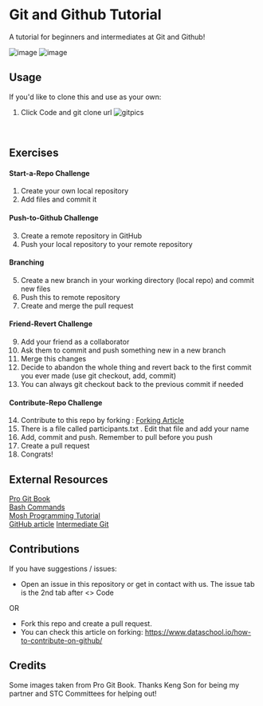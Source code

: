 # Git and Github Tutorial

A tutorial for beginners and intermediates at Git and Github!

![image](https://user-images.githubusercontent.com/19585239/128849641-8e60f119-d589-4286-b73d-aa3f32e6997c.png)
![image](https://user-images.githubusercontent.com/19585239/128849782-cc7b9728-5593-41e0-a52d-34e718f07e72.png)</br>

## Usage

If you'd like to clone this and use as your own:
  1. Click Code and git clone url
  ![gitpics](https://user-images.githubusercontent.com/19585239/132953827-ad600a55-eb19-4539-8bc6-910f3f18eaae.jpg)
<br/>

## Exercises

#### Start-a-Repo Challenge
1. Create your own local repository
2. Add files and commit it

#### Push-to-Github Challenge
3. Create a remote repository in GitHub 
4. Push your local repository to your remote repository

#### Branching
5. Create a new branch in your working directory (local repo) and commit new files
6. Push this to remote repository
7. Create and merge the pull request

#### Friend-Revert Challenge
9. Add your friend as a collaborator
10. Ask them to commit and push something new in a new branch
11. Merge this changes
12. Decide to abandon the whole thing and revert back to the first commit you ever made (use git checkout, add, commit)
13. You can always git checkout back to the previous commit if needed

#### Contribute-Repo Challenge
14. Contribute to this repo by forking : [Forking Article](https://www.dataschool.io/how-to-contribute-on-github/)
15. There is a file called participants.txt . Edit that file and add your name
16. Add, commit and push. Remember to pull before you push
17. Create a pull request 
18. Congrats!

## External Resources
[Pro Git Book](https://git-scm.com/book/en/v2/Getting-Started-About-Version-Control)\
[Bash Commands](https://www.educative.io/blog/bash-shell-command-cheat-sheet)\
[Mosh Programming Tutorial](https://www.youtube.com/watch?v=8JJ101D3knE&ab_channel=ProgrammingwithMosh)\
[GitHub article](https://docs.github.com/en/get-started/quickstart/set-up-git)
[Intermediate Git](https://www.youtube.com/watch?v=Uszj_k0DGsg)

## Contributions

If you have suggestions / issues:
- Open an issue in this repository or get in contact with us. The issue tab is the 2nd tab after <> Code

OR
- Fork this repo and create a pull request.
- You can check this article on forking: https://www.dataschool.io/how-to-contribute-on-github/ 

## Credits
Some images taken from Pro Git Book. Thanks Keng Son for being my partner and STC Committees for helping out!
